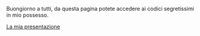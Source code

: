 Buongiorno a tutti, 
da questa pagina potete accedere ai codici segretissimi in mio possesso. 


[La mia presentazione](files/quarto.html)